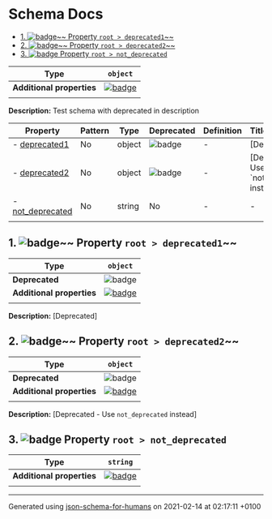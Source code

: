 # Schema Docs

- [1. ![badge](https://img.shields.io/badge/Optional-yellow)~~ Property `root > deprecated1`~~](#deprecated1)
- [2. ![badge](https://img.shields.io/badge/Optional-yellow)~~ Property `root > deprecated2`~~](#deprecated2)
- [3. ![badge](https://img.shields.io/badge/Optional-yellow) Property `root > not_deprecated`](#not_deprecated)

| Type                      | `object`                                                                                                             |
| ------------------------- | -------------------------------------------------------------------------------------------------------------------- |
| **Additional properties** | [![badge](https://img.shields.io/badge/Any+type--allowed-green)](# "Additional Properties of any type are allowed.") |
|                           |                                                                                                                      |

**Description:** Test schema with deprecated in description

| Property                             | Pattern | Type   | Deprecated                                             | Definition | Title/Description                             |
| ------------------------------------ | ------- | ------ | ------------------------------------------------------ | ---------- | --------------------------------------------- |
| - [deprecated1](#deprecated1 )       | No      | object | ![badge](https://img.shields.io/badge/Deprecated--red) | -          | [Deprecated]                                  |
| - [deprecated2](#deprecated2 )       | No      | object | ![badge](https://img.shields.io/badge/Deprecated--red) | -          | [Deprecated - Use \`not_deprecated\` instead] |
| - [not_deprecated](#not_deprecated ) | No      | string | No                                                     | -          | -                                             |
|                                      |         |        |                                                        |            |                                               |

## <a name="deprecated1"></a>1. ![badge](https://img.shields.io/badge/Optional-yellow)~~ Property `root > deprecated1`~~

| Type                      | `object`                                                                                                             |
| ------------------------- | -------------------------------------------------------------------------------------------------------------------- |
| **Deprecated**            | ![badge](https://img.shields.io/badge/Deprecated--red)                                                               |
| **Additional properties** | [![badge](https://img.shields.io/badge/Any+type--allowed-green)](# "Additional Properties of any type are allowed.") |
|                           |                                                                                                                      |

**Description:** [Deprecated]

## <a name="deprecated2"></a>2. ![badge](https://img.shields.io/badge/Optional-yellow)~~ Property `root > deprecated2`~~

| Type                      | `object`                                                                                                             |
| ------------------------- | -------------------------------------------------------------------------------------------------------------------- |
| **Deprecated**            | ![badge](https://img.shields.io/badge/Deprecated--red)                                                               |
| **Additional properties** | [![badge](https://img.shields.io/badge/Any+type--allowed-green)](# "Additional Properties of any type are allowed.") |
|                           |                                                                                                                      |

**Description:** [Deprecated - Use `not_deprecated` instead]

## <a name="not_deprecated"></a>3. ![badge](https://img.shields.io/badge/Optional-yellow) Property `root > not_deprecated`

| Type                      | `string`                                                                                                             |
| ------------------------- | -------------------------------------------------------------------------------------------------------------------- |
| **Additional properties** | [![badge](https://img.shields.io/badge/Any+type--allowed-green)](# "Additional Properties of any type are allowed.") |
|                           |                                                                                                                      |

----------------------------------------------------------------------------------------------------------------------------
Generated using [json-schema-for-humans](https://github.com/coveooss/json-schema-for-humans) on 2021-02-14 at 02:17:11 +0100